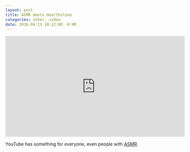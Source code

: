 ```yaml
---
layout: post
title: ASMR meets Hearthstone
categories: other, video
date: 2016-04-13 10:12:00 -8:00
---
```


<iframe width="560" height="315" src="https://www.youtube.com/embed/GItMojk53vg" frameborder="0" allowfullscreen></iframe>

YouTube has something for everyone, even people with [ASMR](https://www.washingtonpost.com/lifestyle/style/a-whisper-then-tingles-then-87-million-youtube-views-meet-the-star-of-asmr/2014/12/12/0c85d54a-7b33-11e4-b821-503cc7efed9e_story.html).